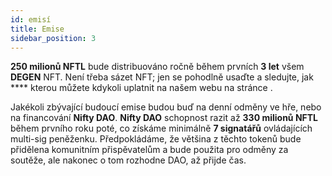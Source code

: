 ```yaml
---
id: emisí
title: Emise
sidebar_position: 3
---
```


**250 milionů NFTL** bude distribuováno ročně během prvních **3 let** všem **DEGEN** NFT. Není třeba sázet NFT; jen se pohodlně usaďte a sledujte, jak **** kterou můžete kdykoli uplatnit na našem webu na stránce [](https://nifty-league.com/wallet).

Jakékoli zbývající budoucí emise budou buď na denní odměny ve hře, nebo na financování **Nifty DAO**. **Nifty DAO** schopnost razit až **330 milionů NFTL** během prvního roku poté, co získáme minimálně **7 signatářů** ovládajících multi-sig peněženku. Předpokládáme, že většina z těchto tokenů bude přidělena komunitním přispěvatelům a bude použita pro odměny za soutěže, ale nakonec o tom rozhodne DAO, až přijde čas.
